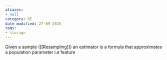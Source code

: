 ```yaml
---
aliases:
- null
category: DE
date modified: 27-09-2025
tags:
- storage
---
```

Given a sample ([[Resampling]]) an estimator is a formula that approximates a population parameter i.e feature